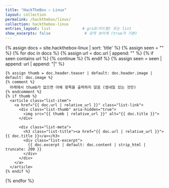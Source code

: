 ```yaml
---
title: "HackTheBox — Linux"
layout: collection
permalink: /hackthebox/linux/
collection: hackthebox-linux
entries_layout: list              # grid(카드형) 또는 list
show_excerpts: false               # 요약 보이게 (true가 기본)                   
---
```


<div class="list-archive">
  {% assign docs = site.hackthebox-linux | sort: 'title' %}
  {% assign seen = "" %}
  {% for doc in docs %}
    {% assign url = doc.url | append: "" %}
    {% if seen contains url %}
      {% continue %}
    {% endif %}
    {% assign seen = seen | append: url | append: "|" %}

    {% assign thumb = doc.header.teaser | default: doc.header.image | default: doc.image %}
    {% comment %}
      아래에서 thumb가 없으면 아예 항목을 출력하지 않음 (썸네일 있는 것만)
    {% endcomment %}
    {% if thumb %}
      <article class="list-item">
        <a href="{{ doc.url | relative_url }}" class="list-link">
          <div class="list-thumb" aria-hidden="true">
            <img src="{{ thumb | relative_url }}" alt="{{ doc.title }}">
          </div>

          <div class="list-meta">
            <h3 class="list-title"><a href="{{ doc.url | relative_url }}">{{ doc.title }}</a></h3>
            <div class="list-excerpt">
              {{ doc.excerpt | default: doc.content | strip_html | truncate: 200 }}
            </div>
          </div>
        </a>
      </article>
    {% endif %}
  {% endfor %}
</div>
